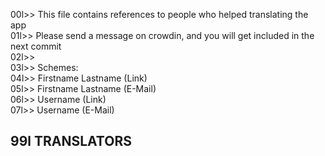 00l>> This file contains references to people who helped translating the app  
01l>> Please send a message on crowdin, and you will get included in the next commit  
02l>>  
03l>> Schemes:  
04l>>   Firstname Lastname (Link)  
05l>>   Firstname Lastname (E-Mail)  
06l>>   Username (Link)  
07l>>   Username (E-Mail)  
## 99l TRANSLATORS  
